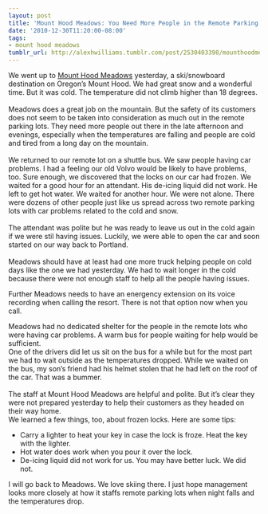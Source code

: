 ```yaml
---
layout: post
title: 'Mount Hood Meadows: You Need More People in the Remote Parking Lots'
date: '2010-12-30T11:20:00-08:00'
tags:
- mount hood meadows
tumblr_url: http://alexhwilliams.tumblr.com/post/2530403398/mounthoodmeadows
---
```

<p>We went up to <a href="http://www.skihood.com/">Mount Hood Meadows</a> yesterday, a ski/snowboard destination on Oregon&#8217;s Mount Hood. We had great snow and a wonderful time. But it was cold. The temperature did not climb higher than 18 degrees.<br/><br/>Meadows does a great job on the mountain. But the safety of its customers does not seem to be taken into consideration as much out in the remote parking lots. They need more people out there in the late afternoon and evenings, especially when the temperatures are falling and people are cold and tired from a long day on the mountain.<br/><br/>We returned to our remote lot on a shuttle bus. We saw people having car problems. I had a feeling our old Volvo would be likely to have problems, too. Sure enough, we discovered that the locks on our car had frozen. We waited for a good hour for an attendant. His de-icing liquid did not work. He left to get hot water. We waited for another hour. We were not alone. There were dozens of other people just like us spread across two remote parking lots with car problems related to the cold and snow. <br/><br/>The attendant was polite but he was ready to leave us out in the cold again if we were stil having issues. Luckily, we were able to open the car and soon started on our way back to Portland.<br/><br/>Meadows should have at least had one more truck helping people on cold days like the one we had yesterday. We had to wait longer in the cold because there were not enough staff to help all the people having issues.  </p>
<p>Further Meadows needs to have an energency extension on its voice recording when calling the resort. There is not that option now when you call. </p>
<p>Meadows had no dedicated shelter for the people in the remote lots who were having car problems. A warm bus for people waiting for help would be sufficient.<br/>One of the drivers did let us sit on the bus for a while but for the most part we had to wait outside as the temperatures dropped. While we waited on the bus, my son&#8217;s friend had his helmet stolen that he had left on the roof of the car. That was a bummer.<br/><br/>The staff at Mount Hood Meadows are helpful and polite. But it&#8217;s clear they were not prepared yesterday to help their customers as they headed on their way home.<br/>We learned a few things, too, about frozen locks. Here are some tips:</p>
<ul><li><span>Carry a lighter to heat your key in case the lock is froze. Heat the key with the lighter.</span></li>
<li><span>Hot water does work when you pour it over the lock.</span></li>
<li><span>De-icing liquid did not work for us. You may have better luck. We did not.</span></li>
</ul><p>I will go back to Meadows. We love skiing there. I just hope management looks more closely at how it staffs remote parking lots when night falls and the temperatures drop.<br/><br/><br/><br/></p>
